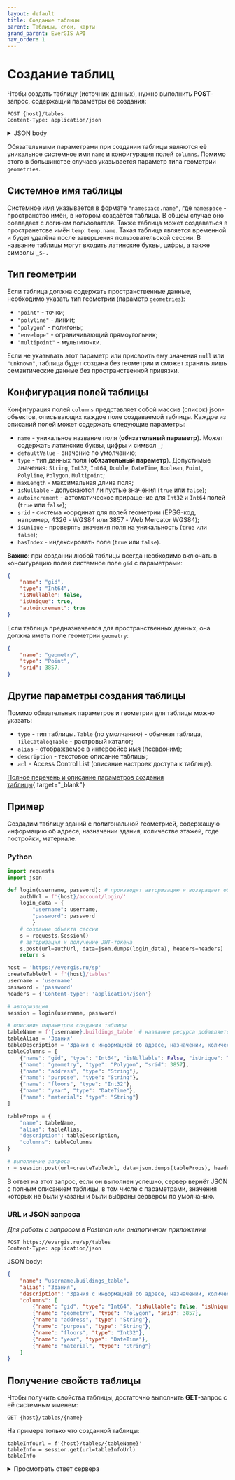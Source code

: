```yaml
---
layout: default
title: Создание таблицы
parent: Таблицы, слои, карты
grand_parent: EverGIS API
nav_order: 1
---
```


# Создание таблиц
Чтобы создать таблицу (источник данных), нужно выполнить **POST**-запрос, содержащий параметры её создания:
```
POST {host}/tables
Content-Type: application/json
```
<details>
<summary>JSON body</summary>
{% highlight json %}
{
  "columns": [
    {
      "name": "string",
      "defaultValue": null,
      "type": "Unknown",
      "maxLength": 0,
      "isNullable": true,
      "autoincrement": false,
      "srid": 0,
      "isUnique": true,
      "hasIndex": true
    }
  ],
  "rowCount": 0,
  "geometries": [
    "unknown"
  ],
  "type": "string",
  "configuration": {},
  "name": "string",
  "alias": "string",
  "owner": "string",
  "description": "string",
  "preview": "string",
  "createdDate": "2019-08-24T14:15:22Z",
  "changedDate": "2019-08-24T14:15:22Z",
  "permissions": "none",
  "acl": {
    "data": [
      {
        "role": "string",
        "permissions": "none"
      }
    ]
  },
  "icon": "string",
  "invisibleInCatalog": true
}
{% endhighlight %}
</details>

Обязательными параметрами при создании таблицы являются её уникальное системное имя `name` и конфигурация полей `columns`. Помимо этого в большинстве случаев указывается параметр типа геометрии `geometries`.

## Системное имя таблицы
Системное имя указывается в формате `"namespace.name"`, где `namespace` - пространство имён, в котором создаётся таблица. В общем случае оно совпадает с логином пользователя. Также таблица может создаваться в пространетсве имён `temp`: `temp.name`. Такая таблица является временной и будет удалёна после завершения пользовательской сессии. В название таблицы могут входить латинские буквы, цифры, а также символы `_$-.`

## Тип геометрии
Если таблица должна содержать пространственные данные, необходимо указать тип геометрии (параметр `geometries`):
- `"point"` - точки;
- `"polyline"` - линии;
- `"polygon"` - полигоны;
- `"envelope"` - ограничивающий прямоугольник;
- `"multipoint"` - мультиточки.

Если не указывать этот параметр или присвоить ему значения `null` или `"unknown"`, таблица будет создана без геометрии и сможет хранить лишь семантические данные без пространственной привязки.

## Конфигурация полей таблицы
Конфигурация полей `columns` представляет собой массив (список) json-объектов, описывающих каждое поле создаваемой таблицы. Каждое из описаний полей может содержать следующие параметры:

- `name` - уникальное название поля (**обязательный параметр**). Может содержать латинские буквы, цифры и символ `_`;
- `defaultValue` - значение по умолчанию;
- `type` - тип данных поля (**обязательный параметр**). Допустимые значения: `String`, `Int32`, `Int64`, `Double`, `DateTime`, `Boolean`, `Point`, `Polyline`, `Polygon`, `Multipoint`;
- `maxLength` - максимальная длина поля;
- `isNullable` - допускаются ли пустые значения (`true` или `false`);
- `autoincrement` - автоматическое приращение для `Int32` и `Int64` полей (`true` или `false`);
- `srid` - система координат для полей геометрии (EPSG-код, например, 4326 - WGS84 или 3857 - Web Mercator WGS84);
- `isUnique` - проверять значения поля на уникальность (`true` или `false`);
- `hasIndex` - индексировать поле (`true` или `false`).

**Важно**: при создании любой таблицы всегда необходимо включать в конфигурацию полей системное поле `gid` с параметрами:
```json
{
    "name": "gid",
    "type": "Int64", 
    "isNullable": false, 
    "isUnique": true, 
    "autoincrement": true
}
```

Если таблица предназначается для пространственных данных, она должна иметь поле геометрии `geometry`:
```json
{
    "name": "geometry",
    "type": "Point", 
    "srid": 3857, 
}
```

## Другие параметры создания таблицы
Помимо обязательных параметров и геометрии для таблицы можно указать:
- `type` - тип таблицы. `Table` (по умолчанию) - обычная таблица, `TileCatalogTable` - растровый каталог;
- `alias` - отображаемое в интерфейсе имя (псевдоним);
- `description` - текстовое описание таблицы;
- `acl` - Access Control List (описание настроек доступа к таблице).

[Полное перечень и описание параметров создания таблицы](https://evergis.ru/sp/docs/index.html#tag/Tables/operation/TablesController_CreateTable){:target="_blank"}

## Пример
Создадим таблицу зданий с полигональной геометрией, содержащую информацию об адресе, назначении здания, количестве этажей, годе постройки, материале.

### Python
```python
import requests
import json

def login(username, password): # производит авторизацию и возвращает объект сессии
    authUrl = f'{host}/account/login/'
    login_data = {
        "username": username,
        "password": password
        }
    # создание объекта сессии
    s = requests.Session()
    # авторизация и получение JWT-токена
    s.post(url=authUrl, data=json.dumps(login_data), headers=headers)
    return s

host = 'https://evergis.ru/sp'
createTableUrl = f'{host}/tables'
username = 'username'
password = 'password'
headers = {'Content-type': 'application/json'}

# авторизация
session = login(username, password)

# описание параметров создания таблицы
tableName = f'{username}.buildings_table' # название ресурса добавляется к имени пользователя через точку
tableAlias = 'Здания'
tableDescription = 'Здания с информацией об адресе, назначении, количестве этажей, годе постройки и материале'
tableColumns = [
    {"name": "gid", "type": "Int64", "isNullable": False, "isUnique": True, "autoincrement": True},
    {"name": "geometry", "type": "Polygon", "srid": 3857},
    {"name": "address", "type": "String"},
    {"name": "purpose", "type": "String"},
    {"name": "floors", "type": "Int32"},
    {"name": "year", "type": "DateTime"},
    {"name": "material": "type": "String"}
]

tableProps = {
    "name": tableName,
    "alias": tableAlias,
    "description": tableDescription,
    "columns": tableColumns
}

# выполнение запроса
r = session.post(url=createTableUrl, data=json.dumps(tableProps), headers=headers).json()
```
В ответ на этот запрос, если он выполнен успешно, сервер вернёт JSON с полным описанием таблицы, в том числе с параметрами, значения которых не были указаны и были выбраны сервером по умолчанию.

### URL и JSON запроса
*Для работы с запросом в Postman или аналогичном приложении*

```
POST https://evergis.ru/sp/tables
Content-Type: application/json
```
JSON body:
```json
{
    "name": "username.buildings_table", 
    "alias": "Здания", 
    "description": "Здания с информацией об адресе, назначении, количестве этажей, годе постройки и материале",
    "columns": [
        {"name": "gid", "type": "Int64", "isNullable": false, "isUnique": true, "autoincrement": true}, 
        {"name": "geometry", "type": "Polygon", "srid": 3857}, 
        {"name": "address", "type": "String"}, 
        {"name": "purpose", "type": "String"}, 
        {"name": "floors", "type": "Int32"}, 
        {"name": "year", "type": "DateTime"}, 
        {"name": "material", "type": "String"}
    ]
}
```

## Получение свойств таблицы
Чтобы получить свойства таблицы, достаточно выполнить **GET**-запрос с её системным именем:
```
GET {host}/tables/{name}
```

На примере только что созданной таблицы:
```
tableInfoUrl = f'{host}/tables/{tableName}'
tableInfo = session.get(url=tableInfoUrl)
tableInfo
```
<details>
<summary>Просмотреть ответ сервера</summary>
{% highlight python %}
{'columns': [{'name': 'gid',
   'defaultValue': None,
   'type': 'Int64',
   'maxLength': None,
   'isNullable': False,
   'autoincrement': True,
   'srid': None,
   'isUnique': False,
   'hasIndex': True},
  {'name': 'geometry',
   'defaultValue': None,
   'type': 'Polygon',
   'maxLength': None,
   'isNullable': True,
   'autoincrement': False,
   'srid': 3857,
   'isUnique': False,
   'hasIndex': True},
  {'name': 'address',
   'defaultValue': None,
   'type': 'String',
   'maxLength': None,
   'isNullable': True,
   'autoincrement': False,
   'srid': None,
   'isUnique': False,
   'hasIndex': False},
  {'name': 'purpose',
   'defaultValue': None,
   'type': 'String',
   'maxLength': None,
   'isNullable': True,
   'autoincrement': False,
   'srid': None,
   'isUnique': False,
   'hasIndex': False},
  {'name': 'floors',
   'defaultValue': None,
   'type': 'Int32',
   'maxLength': None,
   'isNullable': True,
   'autoincrement': False,
   'srid': None,
   'isUnique': False,
   'hasIndex': False},
  {'name': 'year',
   'defaultValue': None,
   'type': 'DateTime',
   'maxLength': None,
   'isNullable': True,
   'autoincrement': False,
   'srid': None,
   'isUnique': False,
   'hasIndex': False},
  {'name': 'material',
   'defaultValue': None,
   'type': 'String',
   'maxLength': None,
   'isNullable': True,
   'autoincrement': False,
   'srid': None,
   'isUnique': False,
   'hasIndex': False}],
 'rowCount': 0,
 'geometries': ['polygon'],
 'type': 'Table',
 'configuration': {'type': 'defaultTableConfiguration'},
 'name': 'username.buildings_table',
 'alias': 'Здания',
 'owner': 'username',
 'description': 'Здания с информацией об адресе, назначении, количестве этажей, годе постройки и материале',
 'preview': None,
 'createdDate': '2023-11-29T11:21:11.9558Z',
 'changedDate': '2023-11-29T11:21:11.9558Z',
 'permissions': 'read,write,configure',
 'acl': {'data': [{'role': '__username',
    'permissions': 'read,write,configure'}]},
 'icon': None,
 'invisibleInCatalog': False}
{% endhighlight %}
</details>